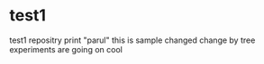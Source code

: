 
# test1
test1 repositry
print "parul"
this is sample
changed
change by tree
experiments are going on
cool


